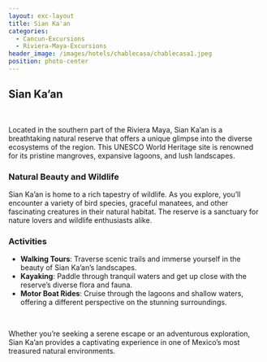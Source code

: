 ```yaml
---
layout: exc-layout
title: Sian Ka'an
categories:
  - Cancun-Excursions
  - Riviera-Maya-Excursions
header_image: /images/hotels/chablecasa/chablecasa1.jpeg
position: photo-center
---
```

## Sian Ka’an

&nbsp;

Located in the southern part of the Riviera Maya, Sian Ka’an is a breathtaking natural reserve that offers a unique glimpse into the diverse ecosystems of the region. This UNESCO World Heritage site is renowned for its pristine mangroves, expansive lagoons, and lush landscapes.

### Natural Beauty and Wildlife

Sian Ka’an is home to a rich tapestry of wildlife. As you explore, you’ll encounter a variety of bird species, graceful manatees, and other fascinating creatures in their natural habitat. The reserve is a sanctuary for nature lovers and wildlife enthusiasts alike.

### Activities

- **Walking Tours**: Traverse scenic trails and immerse yourself in the beauty of Sian Ka’an’s landscapes.
- **Kayaking**: Paddle through tranquil waters and get up close with the reserve’s diverse flora and fauna.
- **Motor Boat Rides**: Cruise through the lagoons and shallow waters, offering a different perspective on the stunning surroundings.

&nbsp;

Whether you’re seeking a serene escape or an adventurous exploration, Sian Ka’an provides a captivating experience in one of Mexico’s most treasured natural environments.
